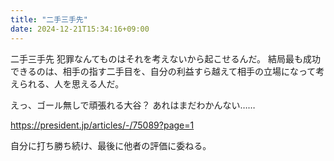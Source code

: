 ```yaml
---
title: "二手三手先"
date: 2024-12-21T15:34:16+09:00
---
```

二手三手先
犯罪なんてものはそれを考えないから起こせるんだ。
結局最も成功できるのは、相手の指す二手目を、自分の利益すら越えて相手の立場になって考えられる、人を思える人だ。

えっ、ゴール無しで頑張れる大谷？
あれはまだわかんない……

https://president.jp/articles/-/75089?page=1

自分に打ち勝ち続け、最後に他者の評価に委ねる。
